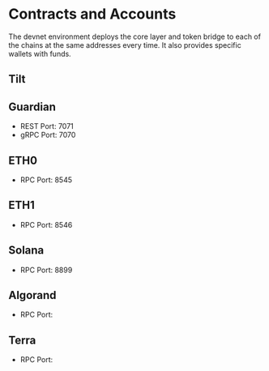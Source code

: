 # Contracts and Accounts

The devnet environment deploys the core layer and token bridge to each of the chains at the same addresses every time. It also provides specific wallets with funds.

## Tilt

## Guardian

- REST Port: 7071
- gRPC Port: 7070

## ETH0

- RPC Port: 8545

## ETH1

- RPC Port: 8546

## Solana

- RPC Port: 8899

## Algorand

- RPC Port:

## Terra

- RPC Port:

